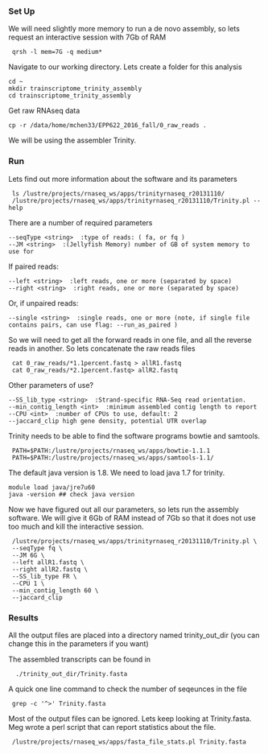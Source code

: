 ### Set Up

We will need slightly more memory to run a de novo assembly, so lets request an interactive session with 7Gb of RAM

```{php}
 qrsh -l mem=7G -q medium*
```


Navigate to our working directory. Lets create a folder for this analysis

```{php}
cd ~
mkdir trainscriptome_trinity_assembly
cd trainscriptome_trinity_assembly
```

Get raw RNAseq data

```{php}
cp -r /data/home/mchen33/EPP622_2016_fall/0_raw_reads .
```

We will be using the assembler Trinity.


### Run
Lets find out more information about the software and its parameters

```{php}
 ls /lustre/projects/rnaseq_ws/apps/trinityrnaseq_r20131110/
 /lustre/projects/rnaseq_ws/apps/trinityrnaseq_r20131110/Trinity.pl --help
```

There are a number of required parameters

```{php}
--seqType <string>  :type of reads: ( fa, or fq )
--JM <string>  :(Jellyfish Memory) number of GB of system memory to use for
```

If paired reads:

```{php}
--left <string>  :left reads, one or more (separated by space)
--right <string>  :right reads, one or more (separated by space)
```

Or, if unpaired reads:

```{php}
--single <string>  :single reads, one or more (note, if single file contains pairs, can use flag: --run_as_paired )
```

So we will need to get all the forward reads in one file, and all the reverse reads in another. So lets concatenate the raw reads files

```{php}
 cat 0_raw_reads/*1.1percent.fastq > allR1.fastq
 cat 0_raw_reads/*2.1percent.fastq> allR2.fastq
```

Other parameters of use?

```{php}
--SS_lib_type <string>  :Strand-specific RNA-Seq read orientation.
--min_contig_length <int>  :minimum assembled contig length to report
--CPU <int>  :number of CPUs to use, default: 2
--jaccard_clip high gene density, potential UTR overlap
```

Trinity needs to be able to find the software programs bowtie and samtools.

```{php}
 PATH=$PATH:/lustre/projects/rnaseq_ws/apps/bowtie-1.1.1
 PATH=$PATH:/lustre/projects/rnaseq_ws/apps/samtools-1.1/
```

The default java version is 1.8. We need to load java 1.7 for trinity.

```{php}
module load java/jre7u60
java -version ## check java version
```

Now we have figured out all our parameters, so lets run the assembly software. We will give it 6Gb of RAM instead of 7Gb so that it does not use too much and kill the interactive session.

```{php}
 /lustre/projects/rnaseq_ws/apps/trinityrnaseq_r20131110/Trinity.pl \
 --seqType fq \
 --JM 6G \
 --left allR1.fastq \
 --right allR2.fastq \
 --SS_lib_type FR \
 --CPU 1 \
 --min_contig_length 60 \
 --jaccard_clip
```


### Results

All the output files are placed into a directory named trinity_out_dir (you can change this in the parameters if you want)

The assembled transcripts can be found in

```{php}
  ./trinity_out_dir/Trinity.fasta
```

A quick one line command to check the number of seqeunces in the file

```{php}
 grep -c '^>' Trinity.fasta
```

Most of the output files can be ignored. Lets keep looking at Trinity.fasta. Meg wrote a perl script that can report statistics about the file.

```{php}
 /lustre/projects/rnaseq_ws/apps/fasta_file_stats.pl Trinity.fasta
```
